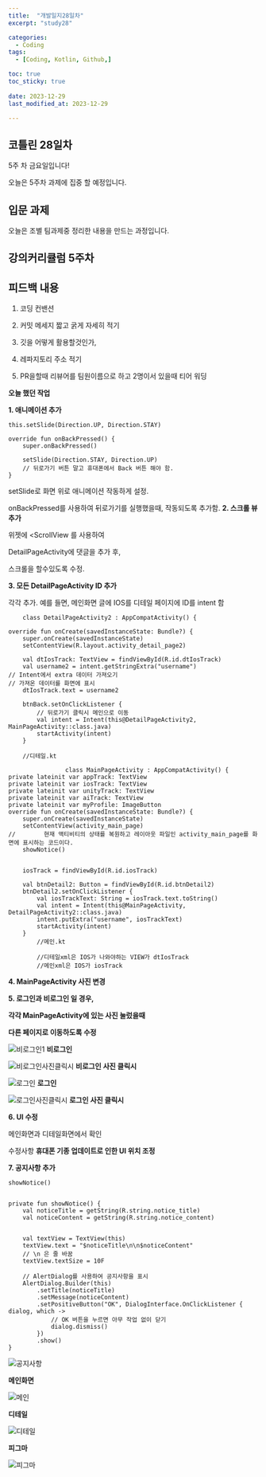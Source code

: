 ```yaml
---
title:  "개발일지28일차" 
excerpt: "study28"

categories:
  - Coding
tags:
  - [Coding, Kotlin, Github,]

toc: true
toc_sticky: true
 
date: 2023-12-29
last_modified_at: 2023-12-29

---
```



## 코틀린 28일차

5주 차 금요일입니다!

오늘은 5주차 과제에 집중 할 예정입니다.



##  입문 과제

오늘은 조별 팀과제중 정리한 내용을 만드는 과정입니다.


## 강의커리큘럼 5주차

## 피드백 내용

1. 코딩 컨밴션 

2. 커밋 메세지 짧고 굵게 자세히 적기

3. 깃을 어떻게 활용할것인가, 

4. 레파지토리 주소 적기

5. PR을할때 리뷰어를 팀원이름으로 하고 2명이서 있을때 티어 워딩


**오늘 했던 작업**

**1. 애니메이션 추가**

    this.setSlide(Direction.UP, Direction.STAY)

    override fun onBackPressed() {
        super.onBackPressed()

        setSlide(Direction.STAY, Direction.UP)
        // 뒤로가기 버튼 말고 휴대폰에서 Back 버튼 해야 함.
    }

setSlide로 화면 위로 애니메이션 작동하게 설정.

onBackPressed를 사용하여 뒤로가기를 실행했을때, 작동되도록 추가함.
**2. 스크롤 뷰 추가**

위젯에
<ScrollView 를 사용하여

DetailPageActivity에 댓글을 추가 후, 

스크롤을 할수있도록 수정.

**3. 모든 DetailPageActivity ID 추가**

각각 추가. 예를 들면,
메인화면 글에 IOS를 디테일 페이지에 ID를 intent 함

        class DetailPageActivity2 : AppCompatActivity() {

    override fun onCreate(savedInstanceState: Bundle?) {
        super.onCreate(savedInstanceState)
        setContentView(R.layout.activity_detail_page2)

        val dtIosTrack: TextView = findViewById(R.id.dtIosTrack)
        val username2 = intent.getStringExtra("username")
    // Intent에서 extra 데이터 가져오기
    // 가져온 데이터를 화면에 표시
        dtIosTrack.text = username2

        btnBack.setOnClickListener {
            // 뒤로가기 클릭시 메인으로 이동
            val intent = Intent(this@DetailPageActivity2, MainPageActivity::class.java)
            startActivity(intent)
        }
    
        //디테일.kt

                    class MainPageActivity : AppCompatActivity() {
    private lateinit var appTrack: TextView
    private lateinit var iosTrack: TextView
    private lateinit var unityTrack: TextView
    private lateinit var aiTrack: TextView
    private lateinit var myProfile: ImageButton
    override fun onCreate(savedInstanceState: Bundle?) {
        super.onCreate(savedInstanceState)
        setContentView(activity_main_page)
    //        현재 액티비티의 상태를 복원하고 레이아웃 파일인 activity_main_page를 화면에 표시하는 코드이다.
        showNotice()


        iosTrack = findViewById(R.id.iosTrack)

        val btnDetail2: Button = findViewById(R.id.btnDetail2)
        btnDetail2.setOnClickListener {
            val iosTrackText: String = iosTrack.text.toString()
            val intent = Intent(this@MainPageActivity, DetailPageActivity2::class.java)
            intent.putExtra("username", iosTrackText)
            startActivity(intent)
        }
            //메인.kt

            //디테일xml은 IOS가 나와야하는 VIEW가 dtIosTrack
            //메인xml은 IOS가 iosTrack
            

        

**4. MainPageActivity 사진 변경**



**5. 로그인과 비로그인 일 경우,**

   **각각 MainPageActivity에 있는 사진 눌렀을때**
   
   **다른 페이지로 이동하도록 수정**


![비로그인1](https://github.com/hyunparrot/hyunparrot.github.io/assets/148528251/766211d8-915e-47a5-9777-3eb134352cb9)
**비로그인**

![비로그인사진클릭시](https://github.com/hyunparrot/hyunparrot.github.io/assets/148528251/88b97f00-4a3a-432e-9081-964c719d83bb)
**비로그인 사진 클릭시**

![로그인](https://github.com/hyunparrot/hyunparrot.github.io/assets/148528251/eed9057a-7dfa-4bf0-857b-88e4589d371c)
**로그인**

![로그인사진클릭시](https://github.com/hyunparrot/hyunparrot.github.io/assets/148528251/7bcb420b-98e4-4365-9b80-3b89b6b06d35)
**로그인 사진 클릭시**

   
**6. UI 수정**

메인화면과 디테일화면에서 확인

수정사항 **휴대폰 기종 업데이트로 인한 UI 위치 조정**

**7. 공지사항 추가**


    showNotice()

   
    private fun showNotice() {
        val noticeTitle = getString(R.string.notice_title)
        val noticeContent = getString(R.string.notice_content)


        val textView = TextView(this)
        textView.text = "$noticeTitle\n\n$noticeContent"
        // \n 은 줄 바꿈
        textView.textSize = 10F

        // AlertDialog를 사용하여 공지사항을 표시
        AlertDialog.Builder(this)
            .setTitle(noticeTitle)
            .setMessage(noticeContent)
            .setPositiveButton("OK", DialogInterface.OnClickListener { dialog, which ->
                // OK 버튼을 누르면 아무 작업 없이 닫기
                dialog.dismiss()
            })
            .show()
    }

    
![공지사항](https://github.com/hyunparrot/hyunparrot.github.io/assets/148528251/82902e68-8554-40e7-b25d-164d332618f4)


**메인화면**


![메인](https://github.com/hyunparrot/hyunparrot.github.io/assets/148528251/57f67157-4a1e-4e45-8c4c-cca36fe90307)



**디테일**

![디테일](https://github.com/hyunparrot/hyunparrot.github.io/assets/148528251/b30f1325-450b-4116-91b6-f53f419e4641)


**피그마**

![피그마](https://github.com/hyunparrot/hyunparrot.github.io/assets/148528251/2a3fde29-215d-49c4-ac7a-f10d26babe69)
